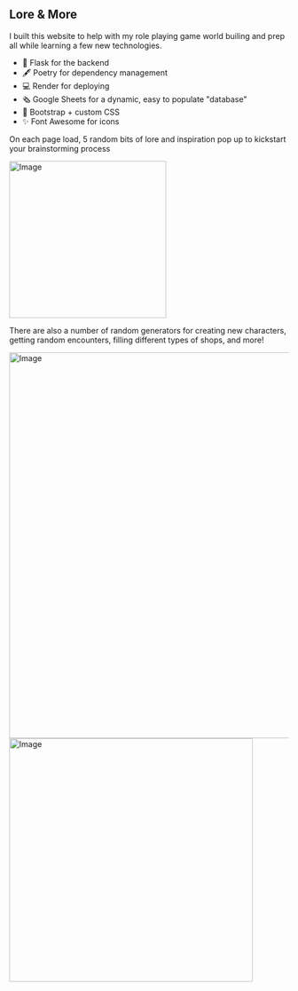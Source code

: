 ## Lore & More

I built this website to help with my role playing game world builing and prep all while learning a few new technologies. 

- 🐍 Flask for the backend
- 🖋️ Poetry for dependency management 
- 💻 Render for deploying
- 🗞️ Google Sheets for a dynamic, easy to populate "database"
- 💄 Bootstrap + custom CSS
- ✨ Font Awesome for icons




On each page load, 5 random bits of lore and inspiration pop up to kickstart your brainstorming process 

<img width="283" alt="Image" src="https://github.com/user-attachments/assets/7d1c7d46-1dcc-461f-9133-ab11ae9aa22f" />


There are also a number of random generators for creating new characters, getting random encounters, filling different types of shops, and more! 

<img width="696" alt="Image" src="https://github.com/user-attachments/assets/c149b1ec-8c06-4e62-8566-18f2385c6184" />

<img width="439" alt="Image" src="https://github.com/user-attachments/assets/3198886b-5222-40e3-ade2-c1d69f893625" />


